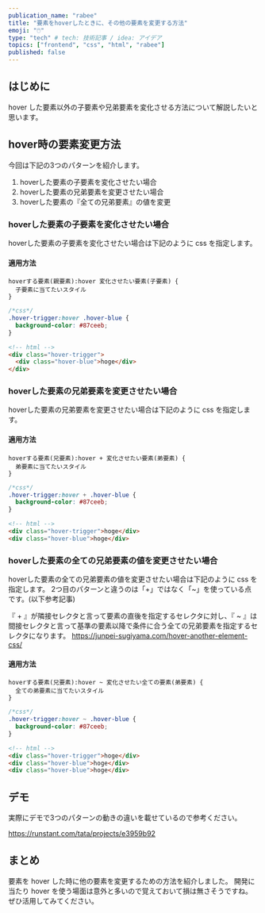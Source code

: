 ```yaml
---
publication_name: "rabee"
title: "要素をhoverしたときに、その他の要素を変更する方法"
emoji: "🖱️"
type: "tech" # tech: 技術記事 / idea: アイデア
topics: ["frontend", "css", "html", "rabee"]
published: false
---
```

## はじめに
hover した要素以外の子要素や兄弟要素を変化させる方法について解説したいと思います。

## hover時の要素変更方法
今回は下記の3つのパターンを紹介します。

1. hoverした要素の子要素を変化させたい場合
2. hoverした要素の兄弟要素を変更させたい場合
3. hoverした要素の『全ての兄弟要素』の値を変更

### hoverした要素の子要素を変化させたい場合
hoverした要素の子要素を変化させたい場合は下記のように css を指定します。

#### 適用方法
```
hoverする要素(親要素):hover 変化させたい要素(子要素) {
  子要素に当てたいスタイル
}
```
```css
/*css*/
.hover-trigger:hover .hover-blue {
  background-color: #87ceeb;
}
```

```html
<!-- html -->
<div class="hover-trigger">
  <div class="hover-blue">hoge</div>
</div>
```

### hoverした要素の兄弟要素を変更させたい場合
hoverした要素の兄弟要素を変更させたい場合は下記のように css を指定します。

#### 適用方法
```
hoverする要素(兄要素):hover + 変化させたい要素(弟要素) {
  弟要素に当てたいスタイル
}
```
```css
/*css*/
.hover-trigger:hover + .hover-blue {
  background-color: #87ceeb;
}
```
```html
<!-- html -->
<div class="hover-trigger">hoge</div>
<div class="hover-blue">hoge</div>
```


### hoverした要素の全ての兄弟要素の値を変更させたい場合
hoverした要素の全ての兄弟要素の値を変更させたい場合は下記のように css を指定します。
2つ目のパターンと違うのは「+」ではなく「~」を使っている点です。(以下参考記事)

『 + 』が隣接セレクタと言って要素の直後を指定するセレクタに対し、『 ~ 』は間接セレクタと言って基準の要素以降で条件に合う全ての兄弟要素を指定するセレクタになります。
https://junpei-sugiyama.com/hover-another-element-css/

#### 適用方法
```
hoverする要素(兄要素):hover ~ 変化させたい全ての要素(弟要素) {
  全ての弟要素に当てたいスタイル
}
```
```css
/*css*/
.hover-trigger:hover ~ .hover-blue {
  background-color: #87ceeb;
}
```
```html
<!-- html -->
<div class="hover-trigger">hoge</div>
<div class="hover-blue">hoge</div>
<div class="hover-blue">hoge</div>
```

## デモ
実際にデモで3つのパターンの動きの違いを載せているので参考ください。

https://runstant.com/tata/projects/e3959b92

## まとめ
要素を hover した時に他の要素を変更するための方法を紹介しました。
開発に当たり hover を使う場面は意外と多いので覚えておいて損は無さそうですね。
ぜひ活用してみてください。